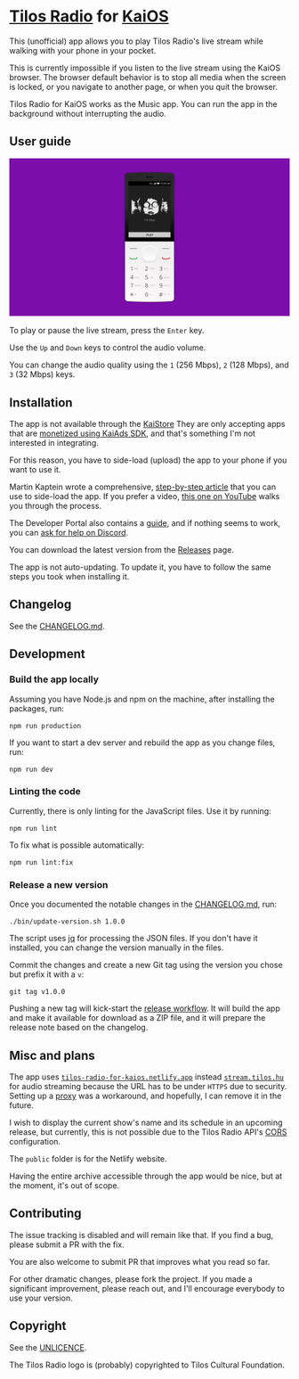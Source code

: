 # [Tilos Radio](https://tilos.hu/page/english) for [KaiOS](https://www.kaiostech.com/)

This (unofficial) app allows you to play Tilos Radio's live stream while walking with your phone in your pocket.

This is currently impossible if you listen to the live stream using the KaiOS browser.
The browser default behavior is to stop all media when the screen is locked, or you navigate to another page, or when you quit the browser.  

Tilos Radio for KaiOS works as the Music app. You can run the app in the background without interrupting the audio.

## User guide

![Preview of the app](app-preview.png)

To play or pause the live stream, press the `Enter` key.

Use the `Up` and `Down` keys to control the audio volume. 

You can change the audio quality using the `1` (256 Mbps), `2` (128 Mbps), and `3` (32 Mbps) keys.

## Installation

The app is not available through the [KaiStore](https://www.kaiostech.com/store/)
They are only accepting apps that are [monetized using KaiAds SDK](https://developer.kaiostech.com/submit-to-kaistore), and that's something I'm not interested in integrating.

For this reason, you have to side-load (upload) the app to your phone if you want to use it.

Martin Kaptein wrote a comprehensive, [step-by-step article](https://www.martinkaptein.com/blog/sideloading-and-deploying-apps-to-kai-os/) that you can use to side-load the app.
If you prefer a video, [this one on YouTube](https://www.youtube.com/watch?v=hQ2EJnNuFz0) walks you through the process.

The Developer Portal also contains a [guide](https://developer.kaiostech.com/getting-started/env-setup/os-env-setup), and if nothing seems to work, you can [ask for help on Discord](https://discord.com/invite/rQ93zEu).

You can download the latest version from the [Releases](https://github.com/meszarosrob/tilos-radio-for-kaios/releases) page.

The app is not auto-updating. To update it, you have to follow the same steps you took when installing it.

## Changelog

See the [CHANGELOG.md](CHANGELOG.md).

## Development

### Build the app locally

Assuming you have Node.js and npm on the machine, after installing the packages, run:

```shell script
npm run production
```

If you want to start a dev server and rebuild the app as you change files, run: 

```shell script
npm run dev
```

### Linting the code

Currently, there is only linting for the JavaScript files. Use it by running:

```shell script
npm run lint
```

To fix what is possible automatically:

```shell script
npm run lint:fix
```

### Release a new version

Once you documented the notable changes in the [CHANGELOG.md](CHANGELOG.md), run:

```shell script
./bin/update-version.sh 1.0.0
```

The script uses [jq](https://stedolan.github.io/jq/) for processing the JSON files.
If you don't have it installed, you can change the version manually in the files.

Commit the changes and create a new Git tag using the version you chose but prefix it with a `v`:

```shell script
git tag v1.0.0
```

Pushing a new tag will kick-start the [release workflow](.github/workflows/release.yml).
It will build the app and make it available for download as a ZIP file, and it will prepare the release note based on the changelog.

## Misc and plans

The app uses [`tilos-radio-for-kaios.netlify.app`](https://tilos-radio-for-kaios.netlify.app/) instead [`stream.tilos.hu`](http://stream.tilos.hu/)  for audio streaming because the URL has to be under `HTTPS` due to security.
Setting up a [proxy](https://docs.netlify.com/routing/redirects/rewrites-proxies/#proxy-to-another-service) was a workaround, and hopefully, I can remove it in the future.

I wish to display the current show's name and its schedule in an upcoming release, but currently, this is not possible due to the Tilos Radio API's [CORS](https://developer.mozilla.org/en-US/docs/Web/HTTP/CORS) configuration.

The `public` folder is for the Netlify website. 

Having the entire archive accessible through the app would be nice, but at the moment, it's out of scope.

## Contributing

The issue tracking is disabled and will remain like that.
If you find a bug, please submit a PR with the fix.

You are also welcome to submit PR that improves what you read so far.

For other dramatic changes, please fork the project.
If you made a significant improvement, please reach out, and I'll encourage everybody to use your version.

## Copyright

See the [UNLICENCE](UNLICENSE).

The Tilos Radio logo is (probably) copyrighted to Tilos Cultural Foundation.
